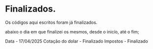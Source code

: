 # Finalizados.
Os códigos aqui escritos foram já finalizados.

abaixo o dia em que finalizei os mesmos, desde o inicío, até o fim;

Data - 17/04/2025
Cotação do dolar - Finalizado
Impostos - Finalizado

